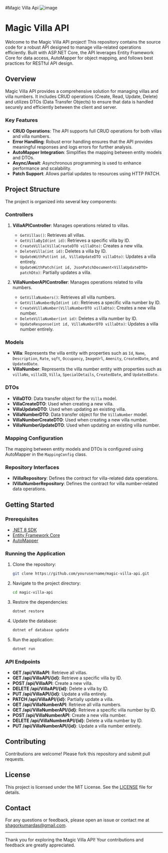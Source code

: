 #Magic Villa Api
![image](https://github.com/Shag0r/MagicVlla/assets/101504353/a1177c64-ebde-432d-9113-f4e2f0574daa)

# Magic Villa API

Welcome to the Magic Villa API project! This repository contains the source code for a robust API designed to manage villa-related operations efficiently. Built with ASP.NET Core, the API leverages Entity Framework Core for data access, AutoMapper for object mapping, and follows best practices for RESTful API design.

## Overview

Magic Villa API provides a comprehensive solution for managing villas and villa numbers. It includes CRUD operations (Create, Read, Update, Delete) and utilizes DTOs (Data Transfer Objects) to ensure that data is handled securely and efficiently between the client and server.

### Key Features

- **CRUD Operations**: The API supports full CRUD operations for both villas and villa numbers.
- **Error Handling**: Robust error handling ensures that the API provides meaningful responses and logs errors for further analysis.
- **AutoMapper Integration**: Simplifies the mapping between entity models and DTOs.
- **Async/Await**: Asynchronous programming is used to enhance performance and scalability.
- **Patch Support**: Allows partial updates to resources using HTTP PATCH.

## Project Structure

The project is organized into several key components:

### Controllers

1. **VillaAPIController**: Manages operations related to villas.
    - `GetVillas()`: Retrieves all villas.
    - `GetVillaById(int id)`: Retrieves a specific villa by ID.
    - `CreateVilla(VillaCreateDTO villaDto)`: Creates a new villa.
    - `DeleteVilla(int id)`: Deletes a villa by ID.
    - `UpdateWithPut(int id, VillaUpdateDTO villaDto)`: Updates a villa entirely.
    - `UpdateWithPatch(int id, JsonPatchDocument<VillaUpdateDTO> patchDto)`: Partially updates a villa.

2. **VillaNumberAPIController**: Manages operations related to villa numbers.
    - `GetVillaNumbers()`: Retrieves all villa numbers.
    - `GetVillaNumberById(int id)`: Retrieves a specific villa number by ID.
    - `CreateVillaNumber(VillaNumberDTO villaDto)`: Creates a new villa number.
    - `DeleteVillaNumber(int id)`: Deletes a villa number by ID.
    - `UpdateResponse(int id, VillaNumberDTO villaDto)`: Updates a villa number entirely.

### Models

- **Villa**: Represents the villa entity with properties such as `Id`, `Name`, `Description`, `Rate`, `sqft`, `Occupancy`, `ImageUrl`, `Amenity`, `CreatedDate`, and `UpdatedDate`.
- **VillaNumber**: Represents the villa number entity with properties such as `villaNo`, `villaID`, `Villa`, `SpecialDetails`, `CreatedDate`, and `UpdatedDate`.

### DTOs

- **VillaDTO**: Data transfer object for the `Villa` model.
- **VillaCreateDTO**: Used when creating a new villa.
- **VillaUpdateDTO**: Used when updating an existing villa.
- **VillaNumberDTO**: Data transfer object for the `VillaNumber` model.
- **VillaNumberCreateDTO**: Used when creating a new villa number.
- **VillaNumberUpdateDTO**: Used when updating an existing villa number.

### Mapping Configuration

The mapping between entity models and DTOs is configured using AutoMapper in the `MappingConfig` class.

### Repository Interfaces

- **IVillaRepository**: Defines the contract for villa-related data operations.
- **IVillaNumberRepository**: Defines the contract for villa number-related data operations.

## Getting Started

### Prerequisites

- [.NET 8 SDK](https://dotnet.microsoft.com/download/dotnet/6.0)
- [Entity Framework Core](https://docs.microsoft.com/en-us/ef/core/)
- [AutoMapper](https://automapper.org/)

### Running the Application

1. Clone the repository:

   ```bash
   git clone https://github.com/yourusername/magic-villa-api.git
   ```

2. Navigate to the project directory:

   ```bash
   cd magic-villa-api
   ```

3. Restore the dependencies:

   ```bash
   dotnet restore
   ```

4. Update the database:

   ```bash
   dotnet ef database update
   ```

5. Run the application:

   ```bash
   dotnet run
   ```

### API Endpoints

- **GET /api/VillaAPI**: Retrieve all villas.
- **GET /api/VillaAPI/{id}**: Retrieve a specific villa by ID.
- **POST /api/VillaAPI**: Create a new villa.
- **DELETE /api/VillaAPI/{id}**: Delete a villa by ID.
- **PUT /api/VillaAPI/{id}**: Update a villa entirely.
- **PATCH /api/VillaAPI/{id}**: Partially update a villa.
- **GET /api/VillaNumberAPI**: Retrieve all villa numbers.
- **GET /api/VillaNumberAPI/{id}**: Retrieve a specific villa number by ID.
- **POST /api/VillaNumberAPI**: Create a new villa number.
- **DELETE /api/VillaNumberAPI/{id}**: Delete a villa number by ID.
- **PUT /api/VillaNumberAPI/{id}**: Update a villa number entirely.

## Contributing

Contributions are welcome! Please fork this repository and submit pull requests.

## License

This project is licensed under the MIT License. See the [LICENSE](LICENSE) file for details.

## Contact

For any questions or feedback, please open an issue or contact me at shagorkumardas@gmail.com.

---

Thank you for exploring the Magic Villa API! Your contributions and feedback are greatly appreciated.
